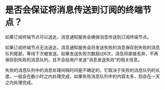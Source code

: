 # 是否会保证将消息传送到订阅的终端节点？<a name="ZH-CN_TOPIC_0043394901"></a>

如果订阅终端节点可以送达，消息通知服务会确保消息传送到订阅终端节点。

如果订阅终端节点无法送达，消息通知服务会将发送失败的消息保存到失败的消息队列尾部，等待下次被发送。如果发送失败次数超过6次，消息将直接丢弃，不再保存到失败的消息队列，且不会给用户发送“消息发送失败”的相关信息。

失败的消息队列中的消息处理间隔时间是不确定的，它取决于失败的消息队列的长度。一般会在数小时之内处理完成，如果失败消息队列中的内容太多，则会在一天之内处理完成。

